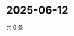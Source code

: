 # 2025-06-12

共 0 条

<!-- BEGIN ZHIHUQUESTIONS -->
<!-- 最后更新时间 Thu Jun 12 2025 13:12:14 GMT+0800 (China Standard Time) -->

<!-- END ZHIHUQUESTIONS -->
